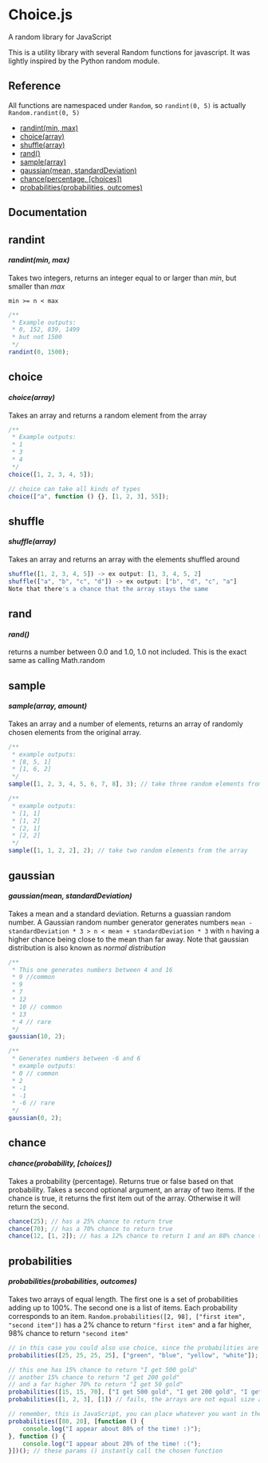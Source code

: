 Choice.js
========

A random library for JavaScript

This is a utility library with several Random functions for javascript. It was lightly inspired by the Python random module.

Reference
---------

All functions are namespaced under `Random`, so `randint(0, 5)` is actually `Random.randint(0, 5)`

* [randint(min, max)](#randint)
* [choice(array)](#choice)
* [shuffle(array)](#shuffle)
* [rand()](#rand)
* [sample(array)](#sample)
* [gaussian(mean, standardDeviation)](#gaussian)
* [chance(percentage, [choices])](#chance)
* [probabilities(probabilities, outcomes)](#probabilities)

Documentation
-------------

## randint

#### *randint(min, max)*

Takes two integers, returns an integer equal to or larger than *min*, but smaller than *max*

`min >= n < max`

```javascript
/**
 * Example outputs:
 * 0, 152, 839, 1499
 * but not 1500
 */
randint(0, 1500);
```

## choice

#### *choice(array)*

Takes an array and returns a random element from the array
```javascript
/**
 * Example outputs:
 * 1
 * 3
 * 4
 */
choice([1, 2, 3, 4, 5]);

// choice can take all kinds of types
choice(["a", function () {}, [1, 2, 3], 55]);

```

## shuffle

#### *shuffle(array)*

Takes an array and returns an array with the elements shuffled around
```javascript
shuffle([1, 2, 3, 4, 5]) -> ex output: [1, 3, 4, 5, 2]
shuffle(["a", "b", "c", "d"]) -> ex output: ["b", "d", "c", "a"]
Note that there's a chance that the array stays the same
```

## rand

#### *rand()*

returns a number between 0.0 and 1.0, 1.0 not included. This is the exact same as calling Math.random

## sample

#### *sample(array, amount)*

Takes an array and a number of elements, returns an array of randomly chosen elements from the original array.
```javascript
/**
 * example outputs:
 * [8, 5, 1]
 * [1, 6, 2]
 */
sample([1, 2, 3, 4, 5, 6, 7, 8], 3); // take three random elements from the array

/**
 * example outputs:
 * [1, 1]
 * [1, 2]
 * [2, 1]
 * [2, 2]
 */
sample([1, 1, 2, 2], 2); // take two random elements from the array

```

## gaussian

#### *gaussian(mean, standardDeviation)*

Takes a mean and a standard deviation. Returns a guassian random number.
A Gaussian random number generator generates numbers `mean - standardDeviation * 3 > n < mean + standardDeviation * 3`
with `n` having a higher chance being close to the mean than far away.
Note that gaussian distribution is also known as *normal distribution*

```javascript
/**
 * This one generates numbers between 4 and 16
 * 9 //common
 * 9
 * 7
 * 12
 * 10 // common
 * 13
 * 4 // rare
 */
gaussian(10, 2);

/**
 * Generates numbers between -6 and 6
 * example outputs:
 * 0 // common
 * 2
 * -1
 * -1
 * -6 // rare
 */
gaussian(0, 2);
```

## chance

#### *chance(probability, [choices])*

Takes a probability (percentage). Returns true or false based on that probability.
Takes a second optional argument, an array of two items.
If the chance is true, it returns the first item out of the array. Otherwise it will return the second.
```javascript
chance(25); // has a 25% chance to return true
chance(70); // has a 70% chance to return true
chance(12, [1, 2]); // has a 12% chance to return 1 and an 88% chance to return 2
```

## probabilities

#### *probabilities(probabilities, outcomes)*

Takes two arrays of equal length. The first one is a set of probabilities adding up to 100%. The second one is a list of items. Each probability corresponds to an item. `Random.probabilities([2, 98], ["first item", "second item"])` has a 2% chance to return `"first item"` and a far higher, 98% chance to return `"second item"`
```javascript
// in this case you could also use choice, since the probabilities are equal
probabilities([25, 25, 25, 25], ["green", "blue", "yellow", "white"]);

// this one has 15% chance to return "I get 500 gold"
// another 15% chance to return "I get 200 gold"
// and a far higher 70% to return "I get 50 gold"
probabilities([15, 15, 70], ["I get 500 gold", "I get 200 gold", "I get 50 gold"]);
probabilities([1, 2, 3], [1]) // fails, the arrays are not equal size and probabilites do not add up to 100

// remember, this is JavaScript, you can place whatever you want in the outcomes array, so functions will work just fine
probabilities([80, 20], [function () {
    console.log("I appear about 80% of the time! :)");
}, function () {
    console.log("I appear about 20% of the time! :(");
}])(); // these params () instantly call the chosen function
```